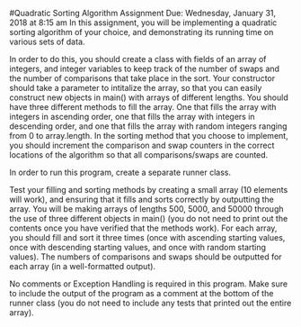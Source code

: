 #Quadratic Sorting Algorithm Assignment 
Due: Wednesday, January 31, 2018 at 8:15 am 
In this assignment, you will be implementing a quadratic sorting algorithm of your choice, and demonstrating its running time on various sets of data.

In order to do this, you should create a class with fields of an array of integers, and integer variables to keep track of the number of swaps and the number of comparisons that take place in the sort. Your constructor should take a parameter to intitalize the array, so that you can easily construct new objects in main() with arrays of different lengths. You should have three different methods to fill the array.  One that fills the array with integers in ascending order, one that fills the array with integers in descending order, and one that fills the array with random integers ranging from 0 to array.length. In the sorting method that you choose to implement, you should increment the comparison and swap counters in the correct locations of the algorithm so that all comparisons/swaps are counted.

In order to run this program, create a separate runner class.

Test your filling and sorting methods by creating a small array (10 elements will work), and ensuring that it fills and sorts correctly by outputting the array. You will be making arrays of lengths 500, 5000, and 50000 through the use of three different objects in main() (you do not need to print out the contents once you have verified that the methods work).  For each array, you should fill and sort it three times (once with ascending starting values, once with descending starting values, and once with random starting values). The numbers of comparisons and swaps should be outputted for each array (in a well-formatted output).

No comments or Exception Handling is required in this program.  Make sure to include the output of the program as a comment at the bottom of the runner class (you do not need to include any tests that printed out the entire array).
